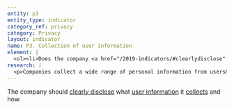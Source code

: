 ```yaml
---
entity: p3
entity_type: indicator
category_ref: privacy
category: Privacy
layout: indicator
name: P3. Collection of user information
element: | 
  <ol><li>Does the company <a href="/2019-indicators/#clearlydisclose" target="_blank" rel="noopener">clearly disclose</a> what types of user information it <a href="/wp-admin/collect">collects</a>?</li><li>For each type of <a href="/2019-indicators/#userinformation" target="_blank" rel="noopener">user information</a> the company <a href="/wp-admin/collect">collects</a>, does the company <a href="/2019-indicators/#clearlydisclose" target="_blank" rel="noopener">clearly disclose</a> how it collects that user information?</li><li>Does the company <a href="/2019-indicators/#clearlydisclose" target="_blank" rel="noopener">clearly disclose</a> that it limits collection of <a href="/2019-indicators/#userinformation" target="_blank" rel="noopener">user information</a> to what is directly relevant and necessary to accomplish the purpose of its service?</li><li>(For <a href="/2019-indicators/#mobile" target="_blank" rel="noopener">mobile ecosystems</a>): Does the company <a href="/2019-indicators/#clearlydisclose" target="_blank" rel="noopener">clearly disclose</a> that it evaluates whether the <a href="/2019-indicators/#privacypolicy" target="_blank" rel="noopener">privacy policies</a> of third-party <a href="/2019-indicators/#app" target="_blank" rel="noopener">apps</a> made available through its <a href="/2019-indicators/#appstore" target="_blank" rel="noopener">app store</a> disclose what <a href="/2019-indicators/#userinformation" target="_blank" rel="noopener">user information</a> the apps collect?</li><li>(For <a href="/2019-indicators/#mobile" target="_blank" rel="noopener">mobile ecosystems</a>): Does the company <a href="/2019-indicators/#clearlydisclose" target="_blank" rel="noopener">clearly disclose</a> that it evaluates whether third-party <a href="/2019-indicators/#app" target="_blank" rel="noopener">apps</a> made available through its <a href="/2019-indicators/#appstore" target="_blank" rel="noopener">app store </a>limit collection of <a href="/2019-indicators/#userinformation" target="_blank" rel="noopener">user information</a> to what is directly relevant and necessary to accomplish the purpose of the app?</li></ol>
research: | 
  <p>Companies collect a wide range of personal information from users&mdash;from personal details and account profiles to a user&rsquo;s activities and location. We expect companies to clearly disclose what user information (<em>as RDR defines it, below</em>) they collect and how they do so. We also expect companies to commit to the principle of&nbsp;<a href="/2019-indicators/#dataminimization">data minimization</a>&nbsp;and to demonstrate how this principle shapes their practices regarding user information. If companies collect multiple types of information, we expect them to provide detail on how they handle each type of information. For mobile ecosystems, we expect the company to clearly disclose whether the privacy policies of the apps that are available in its app store specify what user information the apps collect and whether those policies comply with data minimization principles.</p><p>RDR takes an expansive interpretation of&nbsp;<a href="/2019-indicators/#userinformation">user information</a>, which according to our definition constitutes: &ldquo;any data that is connected to an identifiable person, or may be connected to such a person by combining datasets or utilizing data-mining techniques.&rdquo;</p><p>As further explanation,&nbsp;<a href="/2019-indicators/#userinformation">user information</a>&nbsp;is any data that documents a user&rsquo;s characteristics and/or activities. This information may or may not be tied to a specific user account. This information includes, but is not limited to, personal correspondence, user-generated content, account preferences and settings, log and access data, data about a user&rsquo;s activities or preferences collected from third parties either through behavioral tracking or purchasing of data, and all forms of metadata. User information is never considered anonymous except when included solely as a basis to generate global measures (e.g. number of active monthly users). For example, the statement, &lsquo;Our service has 1 million monthly active users,&rsquo; contains anonymous data, since it does not give enough information to know who those 1 million users are.</p><p>Anonymous data is &ldquo;data that is in no way connected to another piece of information that could enable a user to be identified.&rdquo;</p><p>This expansive view is necessary to reflect several facts. First, skilled analysts can de-anonymize large data sets. This renders nearly all promises of anonymization unattainable. In essence, any data tied to an &ldquo;anonymous identifier&rdquo; is not anonymous; rather, this is often pseudonymous data that may be tied back to the user&rsquo;s offline identity. Second, metadata may be as or more revealing of a user&rsquo;s associations and interests than content data, thus this data is of vital interest. Third, entities that have access to many sources of data, such as data brokers and governments, may be able to pair two or more data sources to reveal information about users. Thus, sophisticated actors can use data that seems anonymous to construct a larger picture of a user.</p><p>In some cases, laws or regulations may require companies to collect certain information or may prohibit or discourage the company from disclosing what user information they collect. Researchers will document situations where this is the case, but a company will still lose points if it fails to meet all elements. This represents a situation where the law causes companies to be uncompetitive, and we encourage companies to advocate for laws that enable them to fully respect users&rsquo; rights to freedom of expression and privacy.</p><p><strong>Potential sources:</strong></p><ul><li>Company privacy policy</li><li>Company webpage or section on data protection or data collection</li></ul>
---
```

The company should [clearly disclose](/2019-indicators/#clearlydisclose) what [user information](/2019-indicators/#userinformation) it [collects](/wp-admin/collect) and how.
